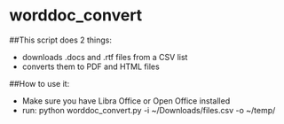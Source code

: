 worddoc_convert
===============

##This script does 2 things:
 - downloads .docs and .rtf files from a CSV list
 - converts them to PDF and HTML files


##How to use it:

- Make sure you have Libra Office or Open Office installed
- run:
         python worddoc_convert.py -i ~/Downloads/files.csv -o ~/temp/
